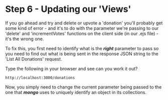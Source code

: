 # Step 6 - Updating our 'Views'


If you go ahead and try and delete or upvote a 'donation' you'll probably get some kind of error - and it's to do with the parameter we're passing to our 'delete' and 'incrementVotes' functions on the client side (in our .ejs file) - it's the wrong one.

To fix this, you first need to identify what is the ***right*** parameter to pass so you need to find out what is being sent in the response JSON string to the 'List All Donations' request.

Type the following in your browser and see can you work it out?

```
http://localhost:3000/donations
```
Now, you simply need to change the current parameter being passed to the one that ***mongo*** uses to uniquely identify an object in its collections.